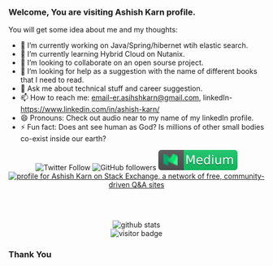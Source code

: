 ### Welcome, You are visiting Ashish Karn profile.


You will get some idea about me and my thoughts:

- 🔭 I’m currently working on Java/Spring/hibernet wtih elastic search.
- 🌱 I’m currently learning Hybrid Cloud on Nutanix.
- 👯 I’m looking to collaborate on an open sourse project.
- 🤔 I’m looking for help as a suggestion with the name of different books that I need to read.
- 💬 Ask me about technical stuff and career suggestion.
- 📫 How to reach me: email-er.asihshkarn@gmail.com, linkedIn-https://www.linkedin.com/in/ashish-karn/
- 😄 Pronouns: Check out audio near to my name of my linkedIn profile.
- ⚡ Fun fact: Does ant see human as God? Is millions of other small bodies co-exist inside our earth? 


<p  align="center">
  <img src="https://img.shields.io/twitter/follow/er_ashishkarn?style=social" alt="Twitter Follow"/>
  <img src="https://img.shields.io/github/followers/asharn?style=social" alt="GitHub followers"/>
  <a href="https://medium.com/@er.ashishkarn"> <img src="https://github.com/asharn/asharn/blob/master/badges/medium.svg" alt="Medium"/></a>
  <!--<a href="https://stackoverflow.com/users/3384821/ashish-karn"> <img src="https://github.com/asharn/asharn/blob/master/badges/stackoverflow.svg" alt="Stackoverflow"/></a>-->
  <a href="https://stackoverflow.com/users/3384821/ashish-karn"><img src="https://stackexchange.com/users/flair/4125582.png" width="158" height="20" alt="profile for Ashish Karn on Stack Exchange, a network of free, community-driven Q&amp;A sites" title="profile for Ashish Karn on Stack Exchange, a network of free, community-driven Q&amp;A sites"></a>

</p></br></br>


<p  align="center">
  <img src="https://github-readme-stats.vercel.app/api/?username=asharn&show_icons=true&title_color=fffffff&icon_color=000000&text_color=000000" alt="github stats"/></br>
  <img src="https://visitor-badge.laobi.icu/badge?page_id=asharn.asharn" alt="visitor badge"/></br>
</p>

### Thank You

